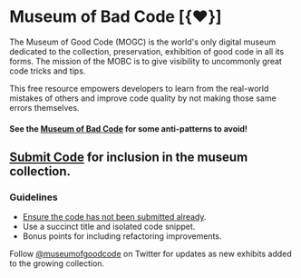 # Museum of Bad Code [{❤️}]

The Museum of Good Code (MOGC) is the world's only digital museum dedicated to the collection, preservation, exhibition of good code in all its forms. The mission of the MOBC is to give visibility to uncommonly great code tricks and tips.

This free resource empowers developers to learn from the real-world mistakes of others and improve code quality by not making those same errors themselves.

#### See the [Museum of Bad Code](https://github.com/daniellmb/Museum-of-Bad-Code) for some anti-patterns to avoid!

## [Submit Code](../../issues/new) for inclusion in the museum collection.

### Guidelines

- [Ensure the code has not been submitted already](../../issues?q=is%3Aissue).
- Use a succinct title and isolated code snippet.
- Bonus points for including refactoring improvements.

Follow [@museumofgoodcode](https://twitter.com/museumofgoodcode) on Twitter for updates as new exhibits added to the growing collection.
